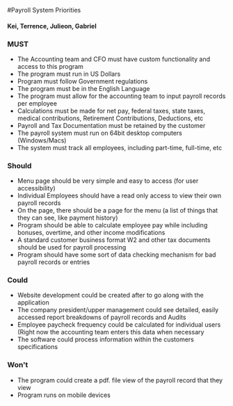 #Payroll System Priorities

#### Kei, Terrence, Julieon, Gabriel

### MUST

* The Accounting team and CFO must have custom functionality and access to this program
* The program must run in US Dollars
* Program must follow Government regulations
* The program must be in the English Language
* The program must allow for the accounting team to input payroll records per employee
* Calculations must be made for net pay, federal taxes, state taxes, medical contributions, Retirement Contributions, Deductions, etc
* Payroll and Tax Documentation must be retained by the customer
* The payroll system must run on 64bit desktop computers (Windows/Macs)
* The system must track all employees, including part-time, full-time, etc
                                                                                                                   

### Should

* Menu page should be very simple and easy to access (for user accessibility)
* Individual Employees should have a read only access to view their own payroll records
* On the page, there should be a page for the menu (a list of things that they can see, like payment history)
* Program should be able to calculate employee pay while including bonuses, overtime, and other income modifications
* A standard customer business format W2 and other tax documents should be used for payroll processing
* Program should have some sort of data checking mechanism for bad payroll records or entries

### Could

* Website development could be created after to go along with the application
* The company president/upper management could see detailed, easily accessed report breakdowns of payroll records and Audits
* Employee paycheck frequency could be calculated for individual users (Right now the accounting team enters this data when necessary
* The software could process information within the customers specifications

### Won't

* The program could create a pdf. file view of the payroll record that they view
* Program runs on mobile devices
